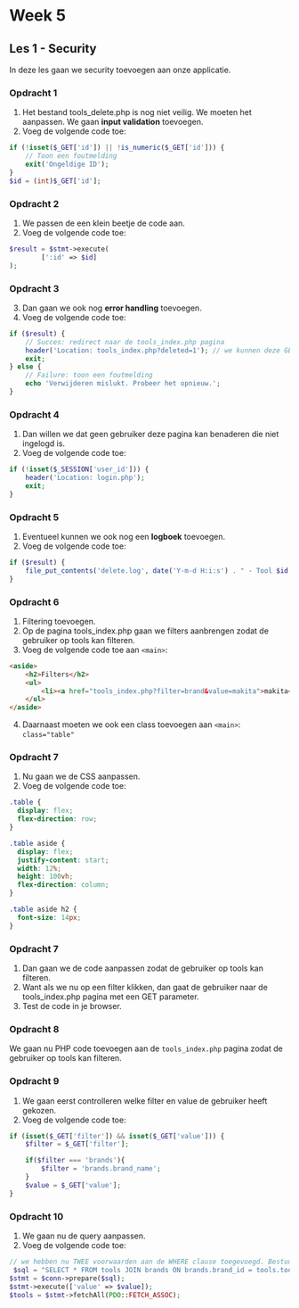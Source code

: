 # Week 5

## Les 1 - Security

In deze les gaan we security toevoegen aan onze applicatie.

### Opdracht 1

1. Het bestand tools_delete.php is nog niet veilig. We moeten het aanpassen. We gaan __input validation__ toevoegen.
2. Voeg de volgende code toe:
```php
if (!isset($_GET['id']) || !is_numeric($_GET['id'])) {
    // Toon een foutmelding
    exit('Ongeldige ID');
}
$id = (int)$_GET['id'];
```

### Opdracht 2

1. We passen de een klein beetje de code aan.
2. Voeg de volgende code toe:
```php
$result = $stmt->execute(
        [':id' => $id]
);
```

### Opdracht 3
3. Dan gaan we ook nog __error handling__ toevoegen.
4. Voeg de volgende code toe:
```php
if ($result) {
    // Succes: redirect naar de tools_index.php pagina
    header('Location: tools_index.php?deleted=1'); // we kunnen deze GET parameter gebruiken om een succes bericht te tonen
    exit;
} else {
    // Failure: toon een foutmelding
    echo 'Verwijderen mislukt. Probeer het opnieuw.';
}
```

### Opdracht 4

1. Dan willen we dat geen gebruiker deze pagina kan benaderen die niet ingelogd is.
2. Voeg de volgende code toe:
```php
if (!isset($_SESSION['user_id'])) {
    header('Location: login.php');
    exit;
}
```

### Opdracht 5

1. Eventueel kunnen we ook nog een __logboek__ toevoegen.
2. Voeg de volgende code toe:
```php
if ($result) {
    file_put_contents('delete.log', date('Y-m-d H:i:s') . " - Tool $id deleted by user {$_SESSION['user_id']}\n", FILE_APPEND);
}
```

### Opdracht 6

1. Filtering toevoegen.
2. Op de pagina tools_index.php gaan we filters aanbrengen zodat de gebruiker op tools kan filteren.
3. Voeg de volgende code toe aan `<main>`:
```html
<aside>
    <h2>Filters</h2>
    <ul>
        <li><a href="tools_index.php?filter=brand&value=makita">makita</a></li>
    </ul>
</aside>
```
4. Daarnaast moeten we ook een class toevoegen aan `<main>`: `class="table"`

### Opdracht 7

1. Nu gaan we de CSS aanpassen.
2. Voeg de volgende code toe:
```css
.table {
  display: flex;
  flex-direction: row;
}

.table aside {
  display: flex;
  justify-content: start;
  width: 12%;
  height: 100vh;
  flex-direction: column;
}

.table aside h2 {
  font-size: 14px;
}

```

### Opdracht 7

1. Dan gaan we de code aanpassen zodat de gebruiker op tools kan filteren.
2. Want als we nu op een filter klikken, dan gaat de gebruiker naar de tools_index.php pagina met een GET parameter.
3. Test de code in je browser.

### Opdracht 8

We gaan nu PHP code toevoegen aan de `tools_index.php` pagina zodat de gebruiker op tools kan filteren.

### Opdracht 9

1. We gaan eerst controlleren welke filter en value de gebruiker heeft gekozen.
2. Voeg de volgende code toe:
```php
if (isset($_GET['filter']) && isset($_GET['value'])) {
    $filter = $_GET['filter'];

    if($filter === 'brands'){
        $filter = 'brands.brand_name';
    }
    $value = $_GET['value'];
}
```

### Opdracht 10

1. We gaan nu de query aanpassen.
2. Voeg de volgende code toe:
```php  
// we hebben nu TWEE voorwaarden aan de WHERE clause toegevoegd. Bestudeer deze code zelf.
 $sql = "SELECT * FROM tools JOIN brands ON brands.brand_id = tools.tool_brand WHERE tools.deleted_at IS NULL AND $filter = :value";
$stmt = $conn->prepare($sql);
$stmt->execute(['value' => $value]);
$tools = $stmt->fetchAll(PDO::FETCH_ASSOC);
```